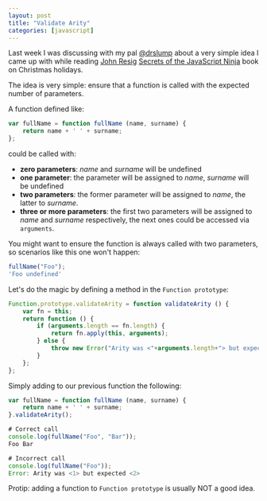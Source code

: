 ```yaml
---
layout: post
title: "Validate Arity"
categories: [javascript]
---
```


Last week I was discussing with my pal [@drslump](http://www.pollinimini.net) about a very simple idea I came up with while reading [John Resig](http://ejohn.org/about/) [Secrets of the JavaScript Ninja](http://ejohn.org/blog/secrets-of-the-javascript-ninja-released/) book on Christmas holidays.

The idea is very simple: ensure that a function is called with the expected number of parameters.

A function defined like:

```javascript
var fullName = function fullName (name, surname) {
    return name + ' ' + surname;
};
```

could be called with:

* **zero parameters**: *name* and *surname* will be undefined
* **one parameter**: the parameter will be assigned to *name*, *surname* will be undefined
* **two parameters**: the former parameter will be assigned to *name*, the latter to *surname*.
* **three or more parameters**: the first two parameters will be assigned to *name* and *surname* respectively, the next ones could be accessed via `arguments`.

You might want to ensure the function is always called with two parameters, so scenarios like this one won't happen:

```javascript
fullName("Foo");
'Foo undefined'
```

Let's do the magic by defining a method in the `Function prototype`:

```javascript
Function.prototype.validateArity = function validateArity () {
    var fn = this;
    return function () {
        if (arguments.length == fn.length) {
            return fn.apply(this, arguments);
        } else {
            throw new Error("Arity was <"+arguments.length+"> but expected <"+fn.length+">");
        }
    };
};
```

Simply adding to our previous function the following:

```javascript
var fullName = function fullName (name, surname) {
    return name + ' ' + surname;
}.validateArity();

# Correct call
console.log(fullName("Foo", "Bar"));
Foo Bar

# Incorrect call
console.log(fullName("Foo"));
Error: Arity was <1> but expected <2>
```

Protip: adding a function to `Function prototype` is usually NOT a good idea.
